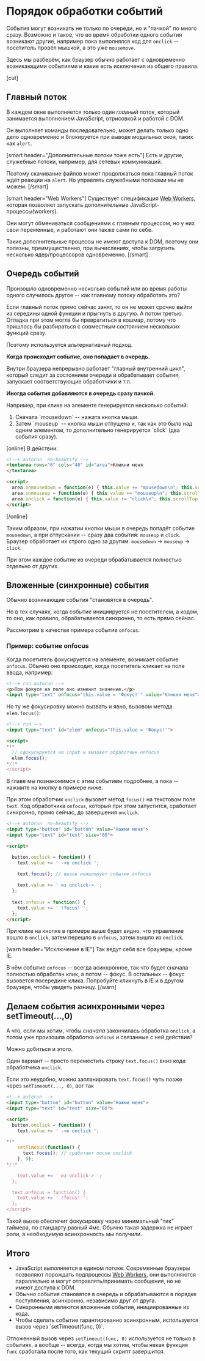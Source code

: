 # Порядок обработки событий

События могут возникать не только по очереди, но и "пачкой" по много сразу. Возможно и такое, что во время обработки одного события возникают другие, например пока выполнялся код для `onclick` -- посетитель провёл мышкой, а это уже `mousemove`.

Здесь мы разберём, как браузер обычно работает с одновременно возникающими событиями и какие есть исключения из общего правила. 

[cut]
## Главный поток

В каждом окне выполняется только один *главный* поток, который занимается выполнением JavaScript, отрисовкой и работой с DOM. 

Он выполняет команды последовательно, может делать только одно дело одновременно и блокируется при выводе модальных окон, таких как `alert`. 


[smart header="Дополнительные потоки тоже есть"]
Есть и другие, служебные потоки, например, для сетевых коммуникаций. 

Поэтому скачивание файлов может продолжаться пока главный поток ждёт реакции на `alert`. Но управлять служебными потоками мы не можем.
[/smart]

[smart header="Web Workers"]
Существует спецификация <a href="http://www.w3.org/TR/workers/">Web Workers</a>, которая позволяет запускать дополнительные JavaScript-процессы(workers). 

Они могут обмениваться сообщениями с главным процессом, но у них свои переменные, и работают они также сами по себе.

Такие дополнительные процессы не имеют доступа к DOM, поэтому они полезны, преимущественно, при вычислениях, чтобы загрузить несколько ядер/процессоров одновременно.
[/smart]

## Очередь событий

Произошло одновременно несколько событий или во время работы одного случилось другое -- как главному потоку обработать это?

Если главный поток прямо сейчас занят, то он не может срочно выйти из середины одной функции и прыгнуть в другую. А потом третью. Отладка при этом могла бы превратиться в кошмар, потому что пришлось бы разбираться с совместным состоянием нескольких функций сразу. 

Поэтому используется альтернативный подход.

**Когда происходит событие, оно попадает в очередь.**

Внутри браузера непрерывно работает "главный внутренний цикл", который следит за состоянием очереди и обрабатывает события, запускает соответствующие обработчики и т.п. 

**Иногда события добавляются в очередь сразу пачкой.**

Например, при клике на элементе генерируется несколько событий: 
<ol>
<li>Сначала `mousedown` -- нажата кнопка мыши.</li>
<li>Затем `mouseup` -- кнопка мыши отпущена и, так как это было над одним элементом, то дополнительно генерируется `click` (два события сразу).</li>
</ol>

[online]
В действии:

```html
<!--+ autorun  no-beautify -->
<textarea rows="6" cols="40" id="area">Кликни меня
</textarea>

<script>
  area.onmousedown = function(e) { this.value += "mousedown\n"; this.scrollTop = 1e9; };
  area.onmouseup = function(e) { this.value += "mouseup\n"; this.scrollTop = 1e9; };
  area.onclick = function(e) { this.value += "click\n"; this.scrollTop = 1e9; };
</script>
```
[/online]

Таким образом, при нажатии кнопки мыши в очередь попадёт событие `mousedown`, а при отпускании -- сразу два события: `mouseup` и `click`. Браузер обработает их строго одно за другим: `mousedown` -> `mouseup` -> `click`.

При этом каждое событие из очереди обрабатывается полностью отдельно от других.

## Вложенные (синхронные) события   

Обычно возникающие события "становятся в очередь".

Но в тех случаях, когда событие инициируется не посетителем, а кодом, то оно, как правило, обрабатывается синхронно, то есть прямо сейчас.

Рассмотрим в качестве примера событие `onfocus`.

### Пример: событие onfocus

Когда посетитель фокусируется на элементе, возникает событие `onfocus`. Обычно оно происходит, когда посетитель кликает на поле ввода, например:

```html
<!--+ run autorun -->
<p>При фокусе на поле оно изменит значение.</p>
<input type="text" onfocus="this.value = 'Фокус!'" value="Кликни меня">
```

Но ту же фокусировку можно вызвать и явно, вызовом метода `elem.focus()`:

```html
<!--+ run -->
<input type="text" id="elem" onfocus="this.value = 'Фокус!'">

<script>
*!*
  // сфокусируется на input и вызовет обработчик onfocus
  elem.focus();
*/!*
</script>
```

В главе [](/focus-blur) мы познакомимся с этим событием подробнее, а пока -- нажмите на кнопку в примере ниже. 

При этом обработчик `onclick` вызовет метод `focus()` на текстовом поле `text`. Код обработчика `onfocus`, который при этом запустится, сработает синхронно, прямо сейчас, до завершения `onclick`.

```html
<!--+ autorun  no-beautify -->
<input type="button" id="button" value="Нажми меня">
<input type="text" id="text" size="60">

<script>

  button.onclick = function() {
    text.value += ' ->в onclick ';

    text.focus(); // вызов инициирует событие onfocus
   
    text.value += ' из onclick-> ';
  };
 
  text.onfocus = function() {
    text.value += ' !focus! ';
  };
</script>
```

При клике на кнопке в примере выше будет видно, что управление вошло в `onclick`, затем перешло в `onfocus`, затем вышло из `onclick`. 

[warn header="Исключение в IE"]
Так ведут себя все браузеры, кроме IE.

В нём событие `onfocus` -- всегда асинхронное, так что будет сначала полностью обработан клик, а потом -- фокус. В остальных -- фокус вызовется посередине клика. Попробуйте кликнуть в IE и в другом браузере, чтобы увидеть разницу.
[/warn]

## Делаем события асинхронными через setTimeout(...,0)

А что, если мы хотим, чтобы *сначала* закончилась обработка `onclick`, а потом уже произошла обработка `onfocus` и связанные с ней действия?

Можно добиться и этого.

Один вариант -- просто переместить строку `text.focus()` вниз кода обработчика `onclick`.

Если это неудобно, можно запланировать `text.focus()` чуть позже через `setTimeout(..., 0)`, вот так

```html
<!--+ autorun -->
<input type="button" id="button" value="Нажми меня">
<input type="text" id="text" size="60">

<script>
  button.onclick = function() {
    text.value += ' ->в onclick ';

*!*
    setTimeout(function() {
      text.focus(); // сработает после onclick
    }, 0);
*/!*

    text.value += ' из onclick-> ';
  };

  text.onfocus = function() {
    text.value += ' !focus! ';
  };
</script>
```

Такой вызов обеспечит фокусировку через минимальный "тик" таймера, по стандарту равный 4мс. Обычно такая задержка не играет роли, а необходимую асинхронность мы получили.

## Итого

<ul>
<li>JavaScript выполняется в едином потоке. Современные браузеры позволяют порождать подпроцессы <a href="http://www.w3.org/TR/workers/">Web Workers</a>, они выполняются параллельно и могут отправлять/принимать сообщения, но не имеют доступа к DOM.</li>
<li>Обычно события становятся в очередь и обрабатываются в порядке поступления, асинхронно, независимо друг от друга.</li>
<li>Синхронными являются вложенные события,  инициированные из кода.</li>
<li>Чтобы сделать событие гарантированно асинхронным, используется вызов через `setTimeout(func, 0)`.</li>
</ul>

Отложенный вызов через `setTimeout(func, 0)` используется не только в событиях, а вообще -- всегда, когда мы хотим, чтобы некая функция `func` сработала после того, как текущий скрипт завершится.

